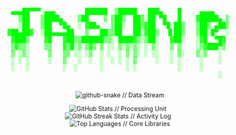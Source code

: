 <div align="center">

<pre style="color: #00ff00; background-color: transparent; border: none; font-family: monospace;">
                                                                                   
 ▄▄▄██▀▀▀ ▄▄▄        ██████  ▒█████   ███▄    █     ▄▄▄▄    ▄▄▄       ██▓     ▄▄▄      ▓██   ██▓▓█████  ██▒   █▓
   ▒██   ▒████▄    ▒██    ▒ ▒██▒  ██▒ ██ ▀█   █    ▓█████▄ ▒████▄    ▓██▒    ▒████▄     ▒██  ██▒▓█   ▀ ▓██░   █▒
   ░██   ▒██  ▀█▄  ░ ▓██▄   ▒██░  ██▒▓██  ▀█ ██▒   ▒██▒ ▄██▒██  ▀█▄  ▒██░    ▒██  ▀█▄    ▒██ ██░▒███    ▓██  █▒░
▓██▄██▓  ░██▄▄▄▄██   ▒   ██▒▒██   ██░▓██▒  ▐▌██▒   ▒██░█▀  ░██▄▄▄▄██ ▒██░    ░██▄▄▄▄██   ░ ▐██▓░▒▓█  ▄   ▒██ █░░
 ▓███▒    ▓█   ▓██▒▒██████▒▒░ ████▓▒░▒██░   ▓██░   ░▓█  ▀█▓ ▓█   ▓██▒░██████▒ ▓█   ▓██▒  ░ ██▒▓░░▒████▒   ▒▀█░  
 ▒▓▒▒░    ▒▒   ▓▒█░▒ ▒▓▒ ▒ ░░ ▒░▒░▒░ ░ ▒░   ▒ ▒    ░▒▓███▀▒ ▒▒   ▓▒█░░ ▒░▓  ░ ▒▒   ▓▒█░   ██▒▒▒ ░░ ▒░ ░   ░ ▐░  
 ▒ ░▒░     ▒   ▒▒ ░░ ░▒  ░ ░  ░ ▒ ▒░ ░ ░░   ░ ▒░   ▒░▒   ░   ▒   ▒▒ ░░ ░ ▒  ░  ▒   ▒▒ ░ ▓██ ░▒░  ░ ░  ░   ░ ░░  
 ░ ░ ░     ░   ▒   ░  ░  ░  ░ ░ ░ ▒     ░   ░ ░     ░    ░   ░   ▒     ░ ░     ░   ▒    ▒ ▒ ░░     ░        ░░  
 ░   ░         ░  ░      ░      ░ ░           ░     ░            ░  ░    ░  ░      ░  ░ ░ ░          ░  ░      ░  
                                                         ░                              ░ ░                 ░   
  
</pre>

</div>

<div align="center">

  <img src="https://raw.githubusercontent.com/jasonbalayev/jasonbalayev/output/github-snake-dark.svg" alt="github-snake // Data Stream" />

</div>

<div align="center">

  <img src="https://github-readme-stats.vercel.app/api?username=jasonbalayev&show_icons=true&theme=dark&hide_border=true&count_private=true&title_color=00ff00&text_color=ffffff&icon_color=00ffff&bg_color=0d1117" alt="GitHub Stats // Processing Unit" />
  <br/>
  <img src="https://github-readme-streak-stats.herokuapp.com/?user=jasonbalayev&theme=dark&hide_border=true&stroke=00ff00&ring=00ffff&sideNums=ffffff&sideLabels=ffffff&dates=ffffff&background=0d1117" alt="GitHub Streak Stats // Activity Log" />
  <br/>
  <img src="https://github-readme-stats.vercel.app/api/top-langs/?username=jasonbalayev&layout=compact&theme=dark&hide_border=true&title_color=00ff00&text_color=ffffff&icon_color=00ffff&bg_color=0d1117" alt="Top Languages // Core Libraries" />

  <br/>
  <br/>

    <br/>
  <br/>

</div>

<br/>

